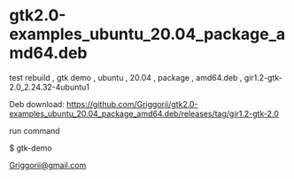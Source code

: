 # gtk2.0-examples_ubuntu_20.04_package_amd64.deb
test rebuild , gtk demo , ubuntu , 20.04 , package , amd64.deb , gir1.2-gtk-2.0_2.24.32-4ubuntu1

Deb download: https://github.com/Griggorii/gtk2.0-examples_ubuntu_20.04_package_amd64.deb/releases/tag/gir1.2-gtk-2.0

run command 

$ gtk-demo

Griggorii@gmail.com
